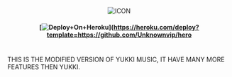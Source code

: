 <p align="center"><img src="https://telegra.ph/file/4cee546f83f7a9573d329.jpg" alt="ICON" </p>

<h4 align="center">

[![Deploy+On+Heroku](https://www.herokucdn.com/deploy/button.svg)](https://heroku.com/deploy?template=https://github.com/Unknownvip/hero
# 
THIS IS THE MODIFIED VERSION OF YUKKI MUSIC, IT HAVE MANY MORE FEATURES THEN YUKKI. 
